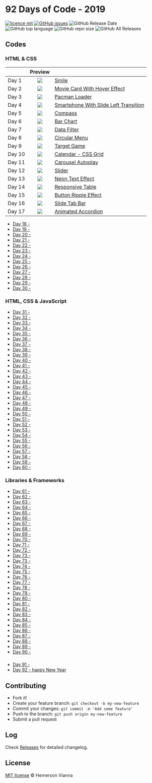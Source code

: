 # 92 Days of Code - 2019

[![licence mit](https://img.shields.io/badge/license-MIT-blue.svg?style=flat-square)](http://hemersonvianna.mit-license.org/)
[![GitHub issues](https://img.shields.io/github/issues/hemersonvianna/daysofcode.svg)](https://github.com/hemersonvianna/daysofcode/issues)
![GitHub Release Date](https://img.shields.io/github/release-date/hemersonvianna/daysofcode.svg)
![GitHub top language](https://img.shields.io/github/languages/top/hemersonvianna/daysofcode.svg)
![GitHub repo size](https://img.shields.io/github/repo-size/hemersonvianna/daysofcode.svg)
![GitHub All Releases](https://img.shields.io/github/downloads/hemersonvianna/daysofcode/total.svg)

## Codes

### HTML & CSS

|| Preview ||
|:-------------- |:--------------:| :--------------|
|Day 1 | ![](?v=4&s=100) | [Smile](./day-1/) |
|Day 2 | ![](?v=4&s=100) | [Movie Card With Hover Effect](./day-2/) |
|Day 3 | ![](?v=4&s=100) | [Pacman Loader](./day-3/)
|Day 4 | ![](?v=4&s=100) | [Smartphone With Slide Left Transition](./day-4/)
|Day 5 | ![](?v=4&s=100) | [Compass](./day-5/)
|Day 6 | ![](?v=4&s=100) | [Bar Chart](./day-6/)
|Day 7 | ![](?v=4&s=100) | [Data Filter](./day-7/)
|Day 8 | ![](?v=4&s=100) | [Circular Menu](./day-8/)
|Day 9 | ![](?v=4&s=100) | [Target Game](./day-9/)
|Day 10 | ![](?v=4&s=100) | [Calendar - CSS Grid](./day-10/)
|Day 11 | ![](?v=4&s=100) | [Carousel Autoplay](./day-11/)
|Day 12 | ![](?v=4&s=100) | [Slider](./day-12/)
|Day 13 | ![](?v=4&s=100) | [Neon Text Effect](./day-13/)
|Day 14 | ![](?v=4&s=100) | [Responsive Table](./day-14/)
|Day 15 | ![](?v=4&s=100) | [Button Ripple Effect](./day-15/)
|Day 16 | ![](?v=4&s=100) | [Slide Tab Bar](./day-16/)
|Day 17 | ![](?v=4&s=100) | [Animated Accordion](./day-17/)

- [Day 18 - ](./day-18/)
- [Day 19 - ](./day-19/)
- [Day 20 - ](./day-20/)
- [Day 21 - ](./day-21/)
- [Day 22 - ](./day-22/)
- [Day 23 - ](./day-23/)
- [Day 24 - ](./day-24/)
- [Day 25 - ](./day-25/)
- [Day 26 - ](./day-26/)
- [Day 27 - ](./day-27/)
- [Day 28 - ](./day-28/)
- [Day 29 - ](./day-29/)
- [Day 30 - ](./day-30/)

### HTML, CSS & JavaScript

- [Day 31 - ](./day-31/)
- [Day 32 - ](./day-32/)
- [Day 33 - ](./day-33/)
- [Day 34 - ](./day-34/)
- [Day 35 - ](./day-35/)
- [Day 36 - ](./day-36/)
- [Day 37 - ](./day-37/)
- [Day 38 - ](./day-38/)
- [Day 39 - ](./day-39/)
- [Day 40 - ](./day-40/)
- [Day 41 - ](./day-41/)
- [Day 42 - ](./day-42/)
- [Day 43 - ](./day-43/)
- [Day 44 - ](./day-44/)
- [Day 45 - ](./day-45/)
- [Day 46 - ](./day-46/)
- [Day 47 - ](./day-47/)
- [Day 48 - ](./day-48/)
- [Day 49 - ](./day-49/)
- [Day 50 - ](./day-50/)
- [Day 51 - ](./day-51/)
- [Day 52 - ](./day-52/)
- [Day 53 - ](./day-53/)
- [Day 54 - ](./day-54/)
- [Day 55 - ](./day-55/)
- [Day 56 - ](./day-56/)
- [Day 57 - ](./day-57/)
- [Day 58 - ](./day-58/)
- [Day 59 - ](./day-59/)
- [Day 60 - ](./day-60/)

### Libraries & Frameworks

- [Day 61 - ](./day-61/)
- [Day 62 - ](./day-62/)
- [Day 63 - ](./day-63/)
- [Day 64 - ](./day-64/)
- [Day 65 - ](./day-65/)
- [Day 66 - ](./day-66/)
- [Day 67 - ](./day-67/)
- [Day 68 - ](./day-68/)
- [Day 69 - ](./day-69/)
- [Day 70 - ](./day-70/)
- [Day 71 - ](./day-71/)
- [Day 72 - ](./day-72/)
- [Day 73 - ](./day-73/)
- [Day 73 - ](./day-73/)
- [Day 74 - ](./day-74/)
- [Day 75 - ](./day-75/)
- [Day 76 - ](./day-76/)
- [Day 77 - ](./day-77/)
- [Day 78 - ](./day-78/)
- [Day 79 - ](./day-79/)
- [Day 80 - ](./day-80/)
- [Day 81 - ](./day-81/)
- [Day 82 - ](./day-82/)
- [Day 83 - ](./day-83/)
- [Day 84 - ](./day-84/)
- [Day 85 - ](./day-85/)
- [Day 86 - ](./day-86/)
- [Day 87 - ](./day-87/)
- [Day 88 - ](./day-88/)
- [Day 89 - ](./day-89/)
- [Day 90 - ](./day-90/)

### 

- [Day 91 - ](./day-91/)
- [Day 92 - happy New Year](./day-92/)


## Contributing

- Fork it!
- Create your feature branch: `git checkout -b my-new-feature`
- Commit your changes: `git commit -m 'Add some feature'`
- Push to the branch: `git push origin my-new-feature`
- Submit a pull request

## Log

Check [Releases](https://github.com/hemersonvianna/daysofcode/releases) for detailed changelog.

## License

[MIT license](http://hemersonvianna.mit-license.org/) © Hemerson Vianna
